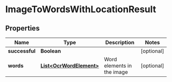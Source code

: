 
# ImageToWordsWithLocationResult

## Properties
Name | Type | Description | Notes
------------ | ------------- | ------------- | -------------
**successful** | **Boolean** |  |  [optional]
**words** | [**List&lt;OcrWordElement&gt;**](OcrWordElement.md) | Word elements in the image |  [optional]



